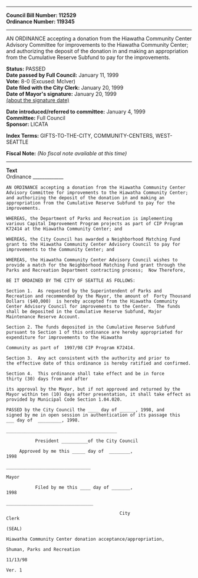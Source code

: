 * * * * *  
  
**Council Bill Number: [](#h0)[](#h2)112529**   
**Ordinance Number: 119345**  
  
* * * * *  
  
AN ORDINANCE accepting a donation from the Hiawatha Community Center Advisory Committee for improvements to the Hiawatha Community Center; and authorizing the deposit of the donation in and making an appropriation from the Cumulative Reserve Subfund to pay for the improvements.  
  
**Status:** PASSED   
**Date passed by Full Council:** January 11, 1999   
**Vote:** 8-0 (Excused: McIver)   
**Date filed with the City Clerk:** January 20, 1999   
**Date of Mayor's signature:** January 20, 1999   
[(about the signature date)](/~public/approvaldate.htm)   
  
  
**Date introduced/referred to committee:** January 4, 1999   
**Committee:** Full Council   
**Sponsor:** LICATA   
  
**Index Terms:** GIFTS-TO-THE-CITY, COMMUNITY-CENTERS, WEST-SEATTLE  
  
**Fiscal Note:** *(No fiscal note available at this time)*  
  
* * * * *  
  
**Text**  
    Ordinance  _____________  
  
    AN ORDINANCE accepting a donation from the Hiawatha Community Center  
    Advisory Committee for improvements to the Hiawatha Community Center;  
    and authorizing the deposit of the donation in and making an  
    appropriation from the Cumulative Reserve Subfund to pay for the  
    improvements.  
  
    WHEREAS, the Department of Parks and Recreation is implementing  
    various Capital Improvement Program projects as part of CIP Program  
    K72414 at the Hiawatha Community Center; and  
  
    WHEREAS, the City Council has awarded a Neighborhood Matching Fund  
    grant to the Hiawatha Community Center Advisory Council to pay for  
    improvements to the Community Center; and  
  
    WHEREAS, the Hiawatha Community Center Advisory Council wishes to  
    provide a match for the Neighborhood Matching Fund grant through the  
    Parks and Recreation Department contracting process;  Now Therefore,  
  
    BE IT ORDAINED BY THE CITY OF SEATTLE AS FOLLOWS:  
  
    Section 1.  As requested by the Superintendent of Parks and  
    Recreation and recommended by the Mayor, the amount of  Forty Thousand  
    Dollars ($40,000)  is hereby accepted from the Hiawatha Community  
    Center Advisory Council for improvements to the Center.  The funds  
    shall be deposited in the Cumulative Reserve Subfund, Major  
    Maintenance Reserve Account.  
  
    Section 2. The funds deposited in the Cumulative Reserve Subfund  
    pursuant to Section 1 of this ordinance are hereby appropriated for  
    expenditure for improvements to the Hiawatha  
  
    Community as part of  1997/98 CIP Program K72414.  
  
    Section 3.  Any act consistent with the authority and prior to  
    the effective date of this ordinance is hereby ratified and confirmed.  
  
    Section 4.  This ordinance shall take effect and be in force  
    thirty (30) days from and after  
  
    its approval by the Mayor, but if not approved and returned by the  
    Mayor within ten (10) days after presentation, it shall take effect as  
    provided by Municipal Code Section 1.04.020.  
  
    PASSED by the City Council the ____ day of ______, 1998, and  
    signed by me in open session in authentication of its passage this  
    ___ day of  _________, 1998.  
  
    __________________________________________  
  
               President __________of the City Council  
  
         Approved by me this _____ day of  ________,  
    1998  
  
    ________________________________  
  
    Mayor  
  
               Filed by me this ____ day of _______,  
    1998  
  
    _________________________________  
  
                                               City  
    Clerk  
  
    (SEAL)  
  
    Hiawatha Community Center donation acceptance/appropriation,  
  
    Shuman, Parks and Recreation  
  
    11/13/98  
  
    Ver. 1  
